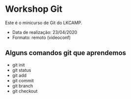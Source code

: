 # Workshop Git

Este é o minicurso de Git do LKCAMP.

* Data de realização: 23/04/2020
* Formato: remoto (videoconf)

## Alguns comandos git que aprendemos

* git init
* git status
* git add
* git commit
* git branch
* git checkout
